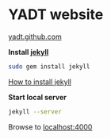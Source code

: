 # YADT website

[yadt.github.com](http://yadt.github.com)


**Install [jekyll](https://github.com/mojombo/jekyll)**

```bash
sudo gem install jekyll
```

[How to install jekyll](https://github.com/mojombo/jekyll/wiki/install)

**Start local server**
```bash
jekyll --server
```

Browse to [localhost:4000](http://localhost:4000)

